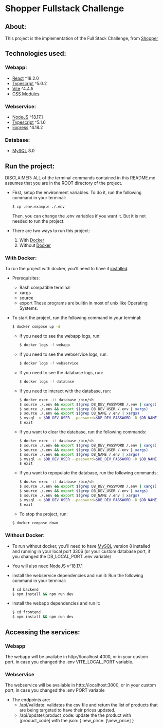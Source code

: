 # Shopper Fullstack Challenge

## About:

This project is the implementation of the Full Stack Challenge, from [Shopper](https://landing.shopper.com.br/)

## Technologies used:

### Webapp:

- [React](https://react.dev/) ^18.2.0
- [Typescript](https://www.typescriptlang.org/) ^5.0.2
- [Vite](https://vitejs.dev/) ^4.4.5
- [CSS Modules](https://github.com/css-modules/css-modules)

### Webservice:

- [NodeJS](https://nodejs.org/) ^18.17.1
- [Typescript](https://www.typescriptlang.org/) ^5.1.6
- [Express](https://expressjs.com/) ^4.18.2

### Database:

- [MySQL](https://www.mysql.com/) 8.0

## Run the project:

DISCLAIMER: ALL of the terminal commands contained in this README.md assumes that you are in the ROOT directory of the project.

- First, setup the environment variables. To do it, run the following command in your terminal:

  ```bash
  $ cp .env.example ./.env
  ```

  Then, you can change the .env variables if you want it. But it is not needed to run the project.

- There are two ways to run this project:
  1. With [Docker](https://www.docker.com/)
  2. Without [Docker](https://www.docker.com/)

### With Docker:

To run the project with docker, you'll need to have it [installed](https://docs.docker.com/get-docker/).

- Prerequisites:

  - Bash compatible terminal
  - xargs
  - source
  - export
    These programs are builtin in most of unix like Operating Systems.

- To start the project, run the following command in your terminal:
  ```bash
  $ docker compose up -d
  ```
  - If you need to see the webapp logs, run:
    ```bash
    $ docker logs -f webapp
    ```
  - If you need to see the webservice logs, run:
    ```bash
    $ docker logs -f webservice
    ```
  - If you need to see the database logs, run:
    ```bash
    $ docker logs -f database
    ```
  - If you need to interact with the database, run:
    ```bash
    $ docker exec -it database /bin/sh
    $ source ./.env && export $(grep DB_DEV_PASSWORD /.env | xargs)
    $ source ./.env && export $(grep DB_DEV_USER /.env | xargs)
    $ source ./.env && export $(grep DB_NAME /.env | xargs)
    $ mysql -u $DB_DEV_USER --password=$DB_DEV_PASSWORD -D $DB_NAME
    $ exit
    ```
  - If you want to clear the database, run the following commands:
    ```bash
    $ docker exec -it database /bin/sh
    $ source ./.env && export $(grep DB_DEV_PASSWORD /.env | xargs)
    $ source ./.env && export $(grep DB_DEV_USER /.env | xargs)
    $ source ./.env && export $(grep DB_NAME /.env | xargs)
    $ mysql -u $DB_DEV_USER --password=$DB_DEV_PASSWORD -D $DB_NAME </database_scripts/clear-database.sql
    $ exit
    ```
  - If you want to repopulate the database, run the following commands:
    ```bash
    $ docker exec -it database /bin/sh
    $ source ./.env && export $(grep DB_DEV_PASSWORD /.env | xargs)
    $ source ./.env && export $(grep DB_DEV_USER /.env | xargs)
    $ source ./.env && export $(grep DB_NAME /.env | xargs)
    $ mysql -u $DB_DEV_USER --password=$DB_DEV_PASSWORD -D $DB_NAME <./database_scripts/populate-database.sql
    $ exit
    ```
  - To stop the project, run:
  ```bash
  $ docker compose down
  ```

### Without Docker:

- To run without docker, you'll need to have [MySQL](https://www.mysql.com/) version 8 installed and running in your local port 3306 (or your custom database port, if you changed the DB_LOCAL_PORT .env variable)
- You will also need [NodeJS](https://nodejs.org/) v^18.17.1

- Install the webservice dependencies and run it:
  Run the following command in your terminal:
  ```bash
  $ cd backend
  $ npm install && npm run dev
  ```
- Install the webapp dependencies and run it:
  ```bash
  $ cd frontend
  $ npm install && npm run dev
  ```

## Accessing the services:

### Webapp

The webapp will be availabe in http://localhost:4000, or in your custom port, in case you changed the .env VITE_LOCAL_PORT variable.

### Webservice

The webservice will be available in http://localhost:3000, or in your custom port, in case you changed the .env PORT variable

- The endpoints are:
  - /api/validate: validates the csv file and return the list of products that are being targeted to have their prices updated.
  - /api/update/:product_code: update the the product with \[product_code\] with the json: { new_price: [\new_price\] }

<!-- ## Política de atualização de preços

1. arquivo CSV: product_code, new_price
2. preço de venda > preço de custo V
3. reajustes tem que ser de 10% V
4. alguns produtos são vendidos em pacotes
   4.1) reajuste de pacote deve reajustar o preço dos produtos para dar match no novo preço
   4.2) reajuste no produto deve causar reajuste no preço do pacote

## Backend:

- endpoint /api/validate POST

  1. Deve aceitar um CSV de precificação V
  2. Deve verificar se os campos necessários existem V
  3. Deve verificar se os produtos informados existem V
  4. Deve verificar se os preços estão preenchdios e são valores numéricos válidos V
  5. Deve verificar se o arquivo respeita a política de Atualização de preços
  6. Deve enviar as seguintes infos. dos produtos enviados: Codigo, Nome, Preço Atual, Novo preço

- endpoint /api/update POST
  1. Deve atualizar o novo preço no banco de dados

## Frontend:

1.  Deve permitir o usuário carregar um CSV
2.  Após carregar o CSV, tem que aparecer um botão chamado VALIDAR que vai fazer req POST para /api/validate
3.  Deve exibir as infos. enviadas pela resposta da req. anterior.
4.  Após a validação, deve aparecer um botão ATUALIZAR que vai fazer req. POST para /api/update e vai fazer a tela voltar para o envio de um novo arquivo -->
